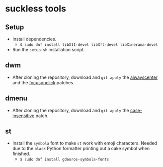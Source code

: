 # suckless tools

## Setup

* Install dependencies.
  * `$ sudo dnf install libX11-devel libXft-devel libXinerama-devel`
* Run the `setup.sh` installation script.


## dwm

* After cloning the repository, download and `git apply` the
  [alwayscenter](https://dwm.suckless.org/patches/alwayscenter/) and the
  [focusonclick](https://dwm.suckless.org/patches/focusonclick/) patches.


## dmenu

* After cloning the repository, download and `git apply` the
  [case-insensitive](https://tools.suckless.org/dmenu/patches/case-insensitive/)
  patch.


## st

* Install the `symbola` font to make `st` work with emoji characters. Needed due
  to the `black` Python formatter printing out a cake symbol when finished.
  * `$ sudo dnf install gdouros-symbola-fonts`
